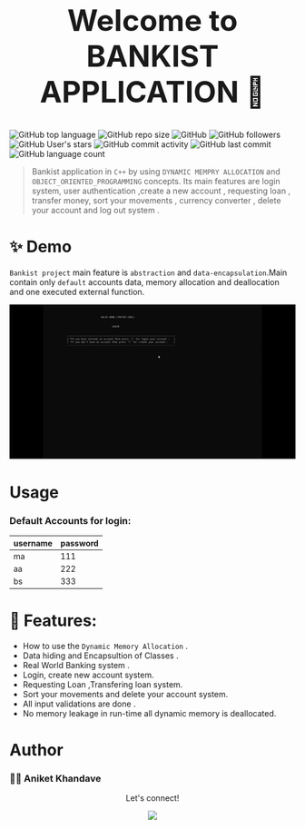 <h1 align="center" style="font-size: 52px;" > Welcome to BANKIST APPLICATION  👋</h1>

![GitHub top language](https://img.shields.io/github/languages/top/muhib7353/Salik-Bank-Limited?logo=c%2B%2B&style=flat-square)
![GitHub repo size](https://img.shields.io/github/repo-size/muhib7353/Salik-Bank-Limited)
![GitHub](https://img.shields.io/github/license/muhib7353/Salik-Bank-Limited)
![GitHub followers](https://img.shields.io/github/followers/muhib7353?logo=Github&style=flat-square)
![GitHub User's stars](https://img.shields.io/github/stars/muhib7353?logo=Github&style=flat-square)
![GitHub commit activity](https://img.shields.io/github/commit-activity/y/muhib7353/Salik-Bank-Limited?logo=git)
![GitHub last commit](https://img.shields.io/github/last-commit/muhib7353/Salik-Bank-Limited?logo=git)
![GitHub language count](https://img.shields.io/github/languages/count/muhib7353/Salik-Bank-Limited?logo=c%2B%2B)

> Bankist application in `C++` by using `DYNAMIC MEMPRY ALLOCATION` and `OBJECT_ORIENTED_PROGRAMMING` concepts. Its main features are login system, user authentication ,create a new account , requesting loan , transfer money, sort your movements , currency converter , delete your account and log out system .

# ✨ Demo

`Bankist project` main feature is `abstraction` and `data-encapsulation`.Main contain only `default` accounts data, memory allocation and deallocation and one executed external function.

<p align="center">
  <img width="1000" src="Demo/demo.gif" alt="demo"/>
</p>


# Usage

### Default Accounts for login:

| username | password |
| -------- | -------- |
|    ma    |   111    |
|    aa    |   222    |
|    bs    |   333    |

# 🚀 Features:

- How to use the `Dynamic Memory Allocation` .
- Data hiding and Encapsultion of Classes .
- Real World Banking system .
- Login, create new account system.
- Requesting Loan ,Transfering loan system.
- Sort your movements and delete your account system.
- All input validations are done .
- No memory leakage in run-time all dynamic memory is deallocated.


# Author

### 👨‍💻 Aniket Khandave

   <div align="center">
<p align="center">Let's connect!</p>

<a href="https://www.linkedin.com/in/aniket-khandave-0609a2208/" target="blank">
    <img src="https://img.shields.io/badge/linkedin-%230077B5.svg?&style=for-the-badge&logo=linkedin&logoColor=white" />
</a>




